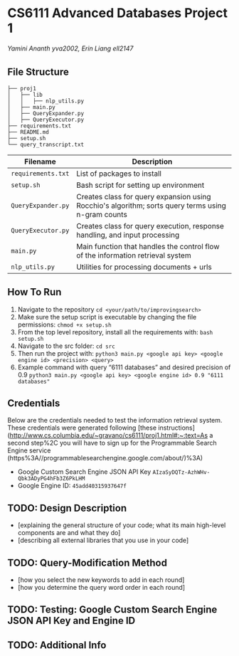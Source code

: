 # CS6111 Advanced Databases Project 1
###### Yamini Ananth yva2002, Erin Liang ell2147


## File Structure

```
├── proj1
│   ├── lib
│   │   ├── nlp_utils.py
│   ├── main.py
│   ├── QueryExpander.py
│   ├── QueryExecutor.py
├── requirements.txt
├── README.md
├── setup.sh
└── query_transcript.txt
```

| Filename           | Description                                                                                        |
|--------------------|----------------------------------------------------------------------------------------------------|
| `requirements.txt` | List of packages to install                                                                        |
| `setup.sh`         | Bash script for setting up environment                                                             |
| `QueryExpander.py` | Creates class for query expansion using Rocchio's algorithm; sorts query terms using n-gram counts |
| `QueryExecutor.py` | Creates class for query execution, response handling, and input processing                         |
| `main.py`          | Main function that handles the control flow of the information retrieval system                    |
| `nlp_utils.py`     | Utilities for processing documents + urls                                                          |


## How To Run
1. Navigate to the repository
```cd <your/path/to/improvingsearch>```
2. Make sure the setup script is executable by changing the file permissions:
```chmod +x setup.sh```
3. From the top level repository, install all the requirements with:
```bash setup.sh```
4. Navigate to the src folder:
```cd src```
5. Then run the project with:
```python3 main.py <google api key> <google engine id> <precision> <query>```
6. Example command with query “6111 databases” and desired precision of 0.9
```python3 main.py <google api key> <google engine id> 0.9 "6111 databases"```

## Credentials
Below are the credentials needed to test the information retrieval system. These credentials were generated following [these instructions](http://www.cs.columbia.edu/~gravano/cs6111/proj1.html#:~:text=As a second step%2C you will have to sign up for the Programmable Search Engine service (https%3A//programmablesearchengine.google.com/about/)%3A)

* Google Custom Search Engine JSON API Key
```AIzaSyDQTz-AzhWHv-Qbk3ADyPG4hFb3Z6PkLHM ```
* Google Engine ID:
```45add40315937647f```




## TODO: Design Description
- [explaining the general structure of your code; what its main high-level components are and what they do]
- [describing all external libraries that you use in your code]

## TODO: Query-Modification Method
- [how you select the new keywords to add in each round]
- [how you determine the query word order in each round]

## TODO: Testing: Google Custom Search Engine JSON API Key and Engine ID

## TODO: Additional Info
